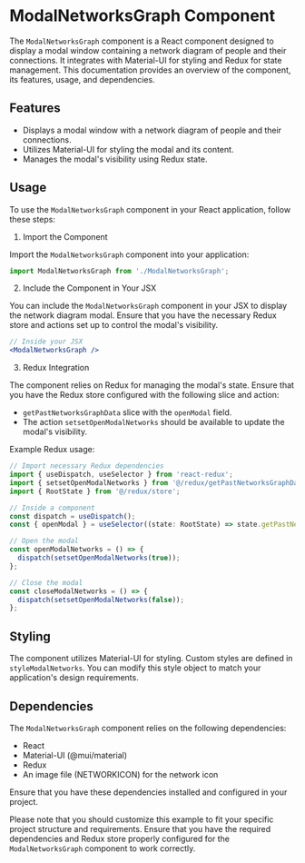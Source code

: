 # ModalNetworksGraph Component 
The `ModalNetworksGraph` component is a React component designed to display a modal window containing a network diagram of people and their connections. It integrates with Material-UI for styling and Redux for state management. This documentation provides an overview of the component, its features, usage, and dependencies.

## Features
- Displays a modal window with a network diagram of people and their connections.
- Utilizes Material-UI for styling the modal and its content.
- Manages the modal's visibility using Redux state.

## Usage
To use the `ModalNetworksGraph` component in your React application, follow these steps:

1) Import the Component

Import the `ModalNetworksGraph` component into your application:
```jsx
import ModalNetworksGraph from './ModalNetworksGraph';
```
2) Include the Component in Your JSX

You can include the `ModalNetworksGraph` component in your JSX to display the network diagram modal. Ensure that you have the necessary Redux store and actions set up to control the modal's visibility.

```jsx
// Inside your JSX
<ModalNetworksGraph />
```

3) Redux Integration

The component relies on Redux for managing the modal's state. Ensure that you have the Redux store configured with the following slice and action:

- `getPastNetworksGraphData` slice with the `openModal` field.
- The action `setsetOpenModalNetworks` should be available to update the modal's visibility.

Example Redux usage:
```jsx
// Import necessary Redux dependencies
import { useDispatch, useSelector } from 'react-redux';
import { setsetOpenModalNetworks } from '@/redux/getPastNetworksGraphDataSlice';
import { RootState } from '@/redux/store';

// Inside a component
const dispatch = useDispatch();
const { openModal } = useSelector((state: RootState) => state.getPastNetworksGraphData);

// Open the modal
const openModalNetworks = () => {
  dispatch(setsetOpenModalNetworks(true));
};

// Close the modal
const closeModalNetworks = () => {
  dispatch(setsetOpenModalNetworks(false));
};

```

## Styling
The component utilizes Material-UI for styling. Custom styles are defined in `styleModalNetworks`. You can modify this style object to match your application's design requirements.

## Dependencies
The `ModalNetworksGraph` component relies on the following dependencies:

- React
- Material-UI (@mui/material)
- Redux
- An image file (NETWORKICON) for the network icon


Ensure that you have these dependencies installed and configured in your project.

Please note that you should customize this example to fit your specific project structure and requirements. Ensure that you have the required dependencies and Redux store properly configured for the `ModalNetworksGraph` component to work correctly.